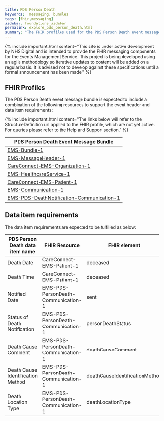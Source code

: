 ```yaml
---
title: PDS Person Death   
keywords:  messaging, bundles
tags: [fhir,messaging]
sidebar: foundations_sidebar
permalink: explore_pds_person_death.html
summary: "The FHIR profiles used for the PDS Person Death event message bundle"
---
```


{% include important.html content="This site is under active development by NHS Digital and is intended to provide the FHIR messaging components for the Events Management Service. This project is being developed using an agile methodology so iterative updates to content will be added on a regular basis. It is advised not to develop against these specifications until a formal announcement has been made." %}

## FHIR Profiles ##

The PDS Person Death event message bundle is expected to include a combination of the following resources to support the event header and data item requirements:

{% include important.html content="The links below will refer to the StructureDefinition url applied to the FHIR profile, which are not yet active. For queries please refer to the Help and Support section." %}

| PDS Person Death Event Message Bundle |
|---------------------------------------|
| [EMS-Bundle-1](https://fhir.nhs.uk/STU3/StructureDefinition/EMS-Bundle-1)                              |
| [EMS-MessageHeader-1](https://fhir.nhs.uk/STU3/StructureDefinition/EMS-MessageHeader-1)                       |
| [CareConnect-EMS-Organization-1](https://fhir.nhs.uk/STU3/StructureDefinition/CareConnect-EMS-Organization-1)                |
| [EMS-HealthcareService-1](https://fhir.nhs.uk/STU3/StructureDefinition/EMS-HealthcareService-1)                   |
| [CareConnect-EMS-Patient-1](https://fhir.nhs.uk/STU3/StructureDefinition/CareConnect-EMS-Patient-1)                     |
| [EMS-Communication-1](https://fhir.nhs.uk/STU3/StructureDefinition/EMS-Communication-1)                       |
| [EMS-PDS-DeathNotification-Communication-1](https://fhir.nhs.uk/STU3/StructureDefinition/EMS-PDS-PersonDeath-Communication-1) |

## Data item requirements  ##

The data item requirements are expected to be fulfilled as below:

| PDS Person Death data item name   | FHIR Resource                   | FHIR element                   | Mandatory/Optional/Required |
|-----------------------------------|---------------------------------|--------------------------------|-----------------------------|
| Death Date                        | CareConnect-EMS-Patient-1           | deceased                       | Mandatory                   |
| Death Time                        | CareConnect-EMS-Patient-1           | deceased                       | Mandatory                   |
| Notified Date                     | EMS-PDS-PersonDeath-Communication-1 | sent                           | Mandatory                   |
| Status of Death Notification      | EMS-PDS-PersonDeath-Communication-1 | personDeathStatus              | Required                    |
| Death Cause Comment               | EMS-PDS-PersonDeath-Communication-1 | deathCauseComment              | Required                    |
| Death Cause Identification Method | EMS-PDS-PersonDeath-Communication-1 | deathCauseIdentificationMethod | Required                    |
| Death Location Type               | EMS-PDS-PersonDeath-Communication-1 | deathLocationType              | Required                    |




